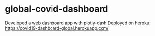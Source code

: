 # global-covid-dashboard
Developed a web dashboard app with plotly-dash
Deployed on heroku:
https://covid19-dashboard-global.herokuapp.com/
